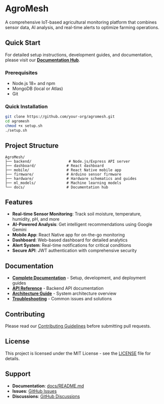 
# AgroMesh

A comprehensive IoT-based agricultural monitoring platform that combines sensor data, AI analysis, and real-time alerts to optimize farming operations.

## Quick Start

For detailed setup instructions, development guides, and documentation, please visit our **[Documentation Hub](docs/README.md)**.

### Prerequisites
- Node.js 18+ and npm
- MongoDB (local or Atlas)
- Git

### Quick Installation
```bash
git clone https://github.com/your-org/agromesh.git
cd agromesh
chmod +x setup.sh
./setup.sh
```

## Project Structure

```
AgroMesh/
├── backend/                 # Node.js/Express API server
├── dashboard/              # React dashboard
├── mobile/                 # React Native mobile app
├── firmware/               # Arduino sensor firmware
├── hardware/               # Hardware schematics and guides
├── ml_models/              # Machine learning models
└── docs/                   # Documentation hub
```

## Features

- **Real-time Sensor Monitoring**: Track soil moisture, temperature, humidity, pH, and more
- **AI-Powered Analysis**: Get intelligent recommendations using Google Gemini
- **Mobile App**: React Native app for on-the-go monitoring
- **Dashboard**: Web-based dashboard for detailed analytics
- **Alert System**: Real-time notifications for critical conditions
- **Secure API**: JWT authentication with comprehensive security

## Documentation

- **[Complete Documentation](docs/README.md)** - Setup, development, and deployment guides
- **[API Reference](docs/api-reference.md)** - Backend API documentation
- **[Architecture Guide](docs/architecture.md)** - System architecture overview
- **[Troubleshooting](docs/troubleshooting.md)** - Common issues and solutions

## Contributing

Please read our [Contributing Guidelines](docs/README.md#contributing) before submitting pull requests.

## License

This project is licensed under the MIT License - see the [LICENSE](LICENSE) file for details.

## Support

- **Documentation**: [docs/README.md](docs/README.md)
- **Issues**: [GitHub Issues](https://github.com/your-org/agromesh/issues)
- **Discussions**: [GitHub Discussions](https://github.com/your-org/agromesh/discussions)

